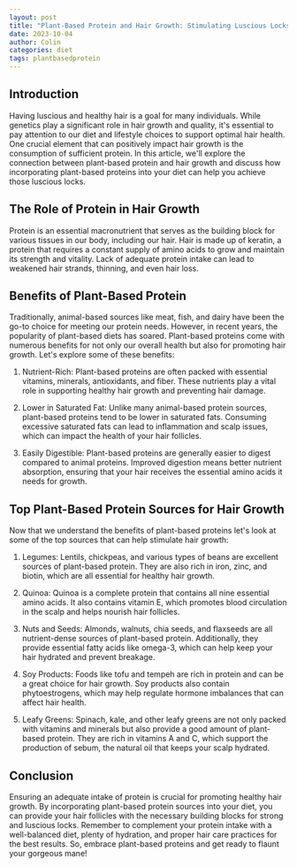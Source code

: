 ```yaml
---
layout: post
title: "Plant-Based Protein and Hair Growth: Stimulating Luscious Locks"
date: 2023-10-04
author: Colin
categories: diet
tags: plantbasedprotein
---
```


## Introduction
Having luscious and healthy hair is a goal for many individuals. While genetics play a significant role in hair growth and quality, it's essential to pay attention to our diet and lifestyle choices to support optimal hair health. One crucial element that can positively impact hair growth is the consumption of sufficient protein. In this article, we'll explore the connection between plant-based protein and hair growth and discuss how incorporating plant-based proteins into your diet can help you achieve those luscious locks.

## The Role of Protein in Hair Growth
Protein is an essential macronutrient that serves as the building block for various tissues in our body, including our hair. Hair is made up of keratin, a protein that requires a constant supply of amino acids to grow and maintain its strength and vitality. Lack of adequate protein intake can lead to weakened hair strands, thinning, and even hair loss.

## Benefits of Plant-Based Protein
Traditionally, animal-based sources like meat, fish, and dairy have been the go-to choice for meeting our protein needs. However, in recent years, the popularity of plant-based diets has soared. Plant-based proteins come with numerous benefits for not only our overall health but also for promoting hair growth. Let's explore some of these benefits:

1. Nutrient-Rich: Plant-based proteins are often packed with essential vitamins, minerals, antioxidants, and fiber. These nutrients play a vital role in supporting healthy hair growth and preventing hair damage.

2. Lower in Saturated Fat: Unlike many animal-based protein sources, plant-based proteins tend to be lower in saturated fats. Consuming excessive saturated fats can lead to inflammation and scalp issues, which can impact the health of your hair follicles.

3. Easily Digestible: Plant-based proteins are generally easier to digest compared to animal proteins. Improved digestion means better nutrient absorption, ensuring that your hair receives the essential amino acids it needs for growth.

## Top Plant-Based Protein Sources for Hair Growth

Now that we understand the benefits of plant-based proteins let's look at some of the top sources that can help stimulate hair growth:

1. Legumes: Lentils, chickpeas, and various types of beans are excellent sources of plant-based protein. They are also rich in iron, zinc, and biotin, which are all essential for healthy hair growth.

2. Quinoa: Quinoa is a complete protein that contains all nine essential amino acids. It also contains vitamin E, which promotes blood circulation in the scalp and helps nourish hair follicles.

3. Nuts and Seeds: Almonds, walnuts, chia seeds, and flaxseeds are all nutrient-dense sources of plant-based protein. Additionally, they provide essential fatty acids like omega-3, which can help keep your hair hydrated and prevent breakage.

4. Soy Products: Foods like tofu and tempeh are rich in protein and can be a great choice for hair growth. Soy products also contain phytoestrogens, which may help regulate hormone imbalances that can affect hair health.

5. Leafy Greens: Spinach, kale, and other leafy greens are not only packed with vitamins and minerals but also provide a good amount of plant-based protein. They are rich in vitamins A and C, which support the production of sebum, the natural oil that keeps your scalp hydrated.

## Conclusion
Ensuring an adequate intake of protein is crucial for promoting healthy hair growth. By incorporating plant-based protein sources into your diet, you can provide your hair follicles with the necessary building blocks for strong and luscious locks. Remember to complement your protein intake with a well-balanced diet, plenty of hydration, and proper hair care practices for the best results. So, embrace plant-based proteins and get ready to flaunt your gorgeous mane!